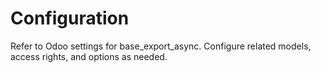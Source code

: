 # Configuration

Refer to Odoo settings for base_export_async. Configure related models, access rights, and options as needed.
